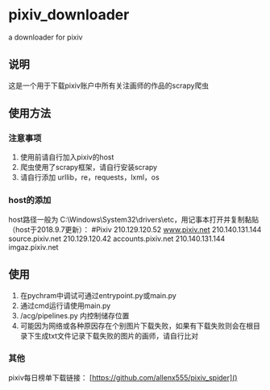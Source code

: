 # pixiv_downloader
a downloader for pixiv

## 说明
这是一个用于下载pixiv账户中所有关注画师的作品的scrapy爬虫

## 使用方法

### 注意事项
1. 使用前请自行加入pixiv的host
2.  爬虫使用了scrapy框架，请自行安装scrapy
3.  请自行添加 urllib，re，requests，lxml，os

### host的添加
host路径一般为 C:\Windows\System32\drivers\etc，用记事本打开并复制黏贴（host于2018.9.7更新）：
   #Pixiv
   210.129.120.52 www.pixiv.net
   210.140.131.144 source.pixiv.net
   210.129.120.42 accounts.pixiv.net
   210.140.131.144 imgaz.pixiv.net

## 使用
1. 在pychram中调试可通过entrypoint.py或main.py
2. 通过cmd运行请使用main.py
3. /acg/pipelines.py 内控制储存位置
4. 可能因为网络或各种原因存在个别图片下载失败，如果有下载失败则会在根目录下生成txt文件记录下载失败的图片的画师，请自行比对

### 其他
pixiv每日榜单下载链接：
[https://github.com/allenx555/pixiv_spider]()
